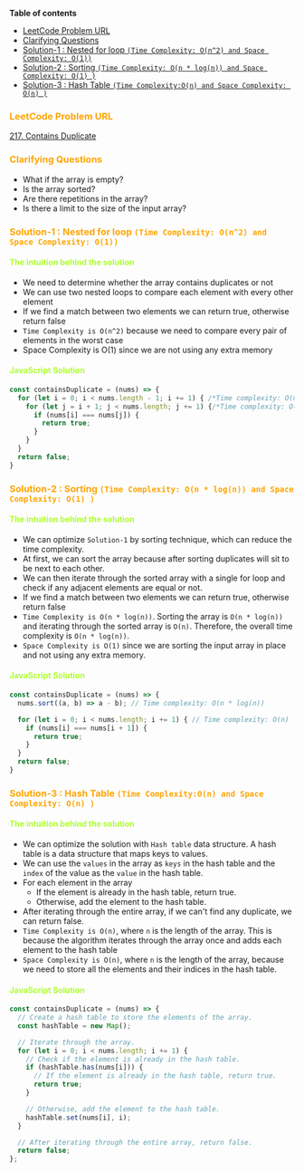 **Table of contents**
- <a href="#leetcode-problem-url"> LeetCode Problem URL </a>
- <a href="#clarifying-questions"> Clarifying Questions </a>
- <a href="#solution-1"> Solution-1 : Nested for loop `(Time Complexity: O(n^2) and Space Complexity: O(1))` </a>
- <a href="#solution-2"> Solution-2 : Sorting `(Time Complexity: O(n * log(n)) and Space Complexity: O(1) )` </a>
- <a href="#solution-3"> Solution-3 : Hash Table `(Time Complexity:O(n) and Space Complexity: O(n) )` </a>

### <span id="leetcode-problem-url" style="color:orange; font-weight:700"> LeetCode Problem URL </span>

[217. Contains Duplicate](https://leetcode.com/problems/contains-duplicate/)

### <span id="clarifying-questions" style="color:orange; font-weight:700"> Clarifying Questions </span>

- What if the array is empty?
- Is the array sorted?
- Are there repetitions in the array?
- Is there a limit to the size of the input array?

### <span id="solution-1" style="color:orange; font-weight:700"> Solution-1 : Nested for loop `(Time Complexity: O(n^2) and Space Complexity: O(1))` </span>


#### <span id="intuition-behind-the-soluton" style="color:greenyellow; font-weight:700"> The intuition behind the solution </span>

- We need to determine whether the array contains duplicates or not
- We can use two nested loops to compare each element with every other element
- If we find a match between two elements we can return true, otherwise return false
- `Time Complexity is O(n^2)` because we need to compare every pair of elements in the worst case
- Space Complexity is O(1) since we are not using any extra memory


#### <span id="javascript-solution" style="color:greenyellow; font-weight:700"> JavaScript Solution </span>

```javascript
const containsDuplicate = (nums) => {
  for (let i = 0; i < nums.length - 1; i += 1) { /*Time complexity: O(n)*/
    for (let j = i + 1; j < nums.length; j += 1) {/*Time complexity: O(n)*/
      if (nums[i] === nums[j]) {
        return true;
      }
    }
  }
  return false;
}
```

### <span id="solution-2" style="color:orange; font-weight:700"> Solution-2 : Sorting `(Time Complexity: O(n * log(n)) and Space Complexity: O(1) )` </span>


#### <span id="intuition-behind-the-soluton" style="color:greenyellow; font-weight:700"> The intuition behind the solution </span>

- We can optimize `Solution-1` by sorting technique, which can reduce the time complexity. 
- At first, we can sort the array because after sorting duplicates will sit to be next to each other.  
- We can then iterate through the sorted array with a single for loop and check if any adjacent elements are equal or not. 
- If we find a match between two elements we can return true, otherwise return false
- `Time Complexity is O(n * log(n))`. Sorting the array is `O(n * log(n))` and iterating through the sorted array is `O(n)`. Therefore, the overall time complexity is `O(n * log(n))`.
- `Space Complexity is O(1)` since we are sorting the input array in place and not using any extra memory.

#### <span id="javascript-solution" style="color:greenyellow; font-weight:700"> JavaScript Solution </span>

```javascript
const containsDuplicate = (nums) => {
  nums.sort((a, b) => a - b); // Time complexity: O(n * log(n))

  for (let i = 0; i < nums.length; i += 1) { // Time complexity: O(n)
    if (nums[i] === nums[i + 1]) {
      return true;
    }
  }
  return false;
}
```

### <span id="solution-3" style="color:orange; font-weight:700"> Solution-3 : Hash Table `(Time Complexity:O(n) and Space Complexity: O(n) )` </span>


#### <span id="intuition-behind-the-soluton" style="color:greenyellow; font-weight:700"> The intuition behind the solution </span>

- We can optimize the solution with `Hash table` data structure. A hash table is a data structure that maps keys to values. 
- We can use the `values` in the array as `keys` in the hash table and the `index` of the value as the `value` in the hash table.
- For each element in the array
  - If the element is already in the hash table, return true.
  - Otherwise, add the element to the hash table.
- After iterating through the entire array, if we can't find any duplicate, we can return false.
- `Time Complexity is O(n)`, where `n` is the length of the array. This is because the algorithm iterates through the array once and adds each element to the hash table
- `Space Complexity is O(n)`, where `n` is the length of the array, because we need to store all the elements and their indices in the hash table.

#### <span id="javascript-solution" style="color:greenyellow; font-weight:700"> JavaScript Solution </span>

```javascript
const containsDuplicate = (nums) => {
  // Create a hash table to store the elements of the array.
  const hashTable = new Map();

  // Iterate through the array.
  for (let i = 0; i < nums.length; i += 1) {
    // Check if the element is already in the hash table.
    if (hashTable.has(nums[i])) {
      // If the element is already in the hash table, return true.
      return true;
    }

    // Otherwise, add the element to the hash table.
    hashTable.set(nums[i], i);
  }

  // After iterating through the entire array, return false.
  return false;
};
```



